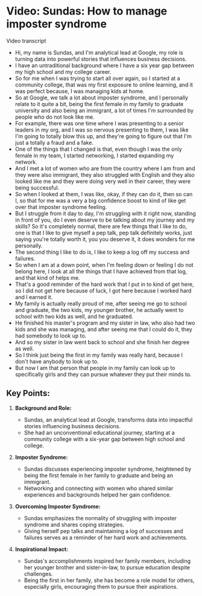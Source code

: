 # Video: Sundas: How to manage imposter syndrome

Video transcript

- Hi, my name is Sundas, and I'm analytical lead at Google, my role is turning data into powerful stories that influences business decisions.
- I have an untraditional background where I have a six year gap between my high school and my college career.
- So for me when I was trying to start all over again, so I started at a community college, that was my first exposure to online learning, and it was perfect because, I was managing kids at home.
- So at Google, we talk a lot about imposter syndrome, and I personally relate to it quite a bit, being the first female in my family to graduate university and also being an immigrant, a lot of times I'm surrounded by people who do not look like me.
- For example, there was one time where I was presenting to a senior leaders in my org, and I was so nervous presenting to them, I was like I'm going to totally blow this up, and they're going to figure out that I'm just a totally a fraud and a fake.
- One of the things that I changed is that, even though I was the only female in my team, I started networking, I started expanding my network.
- And I met a lot of women who are from the country where I am from and they were also immigrant, they also struggled with English and they also looked like me and they were doing very well in their career, they were being successful.
- So when I looked at them, I was like, okay, if they can do it, then so can I, so that for me was a very a big confidence boost to kind of like get over that imposter syndrome feeling.
- But I struggle from it day to day, I'm struggling with it right now, standing in front of you, do I even deserve to be talking about my journey and my skills? So it's completely normal, there are few things that I like to do, one is that I like to give myself a pep talk, pep talk definitely works, just saying you're totally worth it, you you deserve it, it does wonders for me personally.
- The second thing I like to do is, I like to keep a log off my success and failures.
- So when I am at a down point, when I'm feeling down or feeling I do not belong here, I look at all the things that I have achieved from that log, and that kind of helps me.
- That's a good reminder of the hard work that I put in to kind of get here, so I did not get here because of luck, I got here because I worked hard and I earned it.
- My family is actually really proud of me, after seeing me go to school and graduate, the two kids, my younger brother, he actually went to school with two kids as well, and he graduated.
- He finished his master's program and my sister in law, who also had two kids and she was managing, and after seeing me that I could do it, they had somebody to look up to.
- And so my sister in law went back to school and she finish her degree as well.
- So I think just being the first in my family was really hard, because I don't have anybody to look up to.
- But now I am that person that people in my family can look up to specifically girls and they can pursue whatever they put their minds to.

## **Key Points:**

1. **Background and Role:**
   - Sundas, an analytical lead at Google, transforms data into impactful stories influencing business decisions.
   - She had an unconventional educational journey, starting at a community college with a six-year gap between high school and college.

2. **Imposter Syndrome:**
   - Sundas discusses experiencing imposter syndrome, heightened by being the first female in her family to graduate and being an immigrant.
   - Networking and connecting with women who shared similar experiences and backgrounds helped her gain confidence.

3. **Overcoming Imposter Syndrome:**
   - Sundas emphasizes the normality of struggling with imposter syndrome and shares coping strategies.
   - Giving herself pep talks and maintaining a log of successes and failures serves as a reminder of her hard work and achievements.

4. **Inspirational Impact:**
   - Sundas's accomplishments inspired her family members, including her younger brother and sister-in-law, to pursue education despite challenges.
   - Being the first in her family, she has become a role model for others, especially girls, encouraging them to pursue their aspirations.
